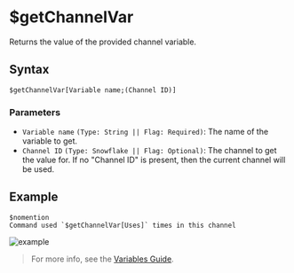 # $getChannelVar
Returns the value of the provided channel variable.

## Syntax
```
$getChannelVar[Variable name;(Channel ID)]
```

### Parameters
- `Variable name` `(Type: String || Flag: Required)`: The name of the variable to get.
- `Channel ID` `(Type: Snowflake || Flag: Optional)`: The channel to get the value for. If no "Channel ID" is present, then the current channel will be used.

## Example
```
$nomention
Command used `$getChannelVar[Uses]` times in this channel
```
![example](https://user-images.githubusercontent.com/113303649/202900351-9c03ef8a-f4d1-417e-96a8-9da6b3fb9e16.png)

> For more info, see the [Variables Guide](../guides/introduction/variables.md).
